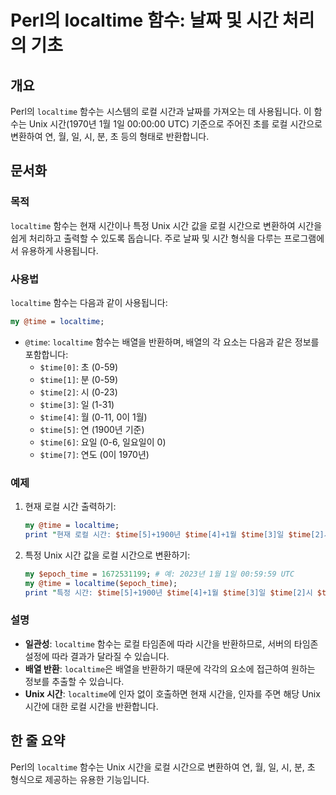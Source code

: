 <!--
Meta Description: # Perl의 localtime 함수: 날짜 및 시간 처리의 기초 ## 개요 Perl의 `localtime` 함수는 시스템의 로컬 시간과 날짜를 가져오는 데 사용됩니다. 이 함수는 Unix 시간(1970년 1월 1일 00:00:00 UTC) 기준으로 주어진 초를 로컬 ...
Meta Keywords: time, localtime, 함수는, unix, 시간을
-->

# Perl의 localtime 함수: 날짜 및 시간 처리의 기초

## 개요
Perl의 `localtime` 함수는 시스템의 로컬 시간과 날짜를 가져오는 데 사용됩니다. 이 함수는 Unix 시간(1970년 1월 1일 00:00:00 UTC) 기준으로 주어진 초를 로컬 시간으로 변환하여 연, 월, 일, 시, 분, 초 등의 형태로 반환합니다.

## 문서화
### 목적
`localtime` 함수는 현재 시간이나 특정 Unix 시간 값을 로컬 시간으로 변환하여 시간을 쉽게 처리하고 출력할 수 있도록 돕습니다. 주로 날짜 및 시간 형식을 다루는 프로그램에서 유용하게 사용됩니다.

### 사용법
`localtime` 함수는 다음과 같이 사용됩니다:

```perl
my @time = localtime;
```

- `@time`: `localtime` 함수는 배열을 반환하며, 배열의 각 요소는 다음과 같은 정보를 포함합니다:
  - `$time[0]`: 초 (0-59)
  - `$time[1]`: 분 (0-59)
  - `$time[2]`: 시 (0-23)
  - `$time[3]`: 일 (1-31)
  - `$time[4]`: 월 (0-11, 0이 1월)
  - `$time[5]`: 연 (1900년 기준)
  - `$time[6]`: 요일 (0-6, 일요일이 0)
  - `$time[7]`: 연도 (0이 1970년)

### 예제
1. 현재 로컬 시간 출력하기:
   ```perl
   my @time = localtime;
   print "현재 로컬 시간: $time[5]+1900년 $time[4]+1월 $time[3]일 $time[2]시 $time[1]분 $time[0]초\n";
   ```

2. 특정 Unix 시간 값을 로컬 시간으로 변환하기:
   ```perl
   my $epoch_time = 1672531199; # 예: 2023년 1월 1일 00:59:59 UTC
   my @time = localtime($epoch_time);
   print "특정 시간: $time[5]+1900년 $time[4]+1월 $time[3]일 $time[2]시 $time[1]분 $time[0]초\n";
   ```

### 설명
- **일관성**: `localtime` 함수는 로컬 타임존에 따라 시간을 반환하므로, 서버의 타임존 설정에 따라 결과가 달라질 수 있습니다.
- **배열 반환**: `localtime`은 배열을 반환하기 때문에 각각의 요소에 접근하여 원하는 정보를 추출할 수 있습니다.
- **Unix 시간**: `localtime`에 인자 없이 호출하면 현재 시간을, 인자를 주면 해당 Unix 시간에 대한 로컬 시간을 반환합니다.

## 한 줄 요약
Perl의 `localtime` 함수는 Unix 시간을 로컬 시간으로 변환하여 연, 월, 일, 시, 분, 초 형식으로 제공하는 유용한 기능입니다.